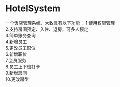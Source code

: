 # HotelSystem
一个饭店管理系统，大致具有以下功能：
1.使用权限管理<br/>
2.支持房间预定、入住、退房，可多人预定<br/>
3.简单账务查询<br/>
4.新增员工<br/>
5.更改员工职位<br/>
6.新增职位<br/>
7.会员服务<br/>
8.员工上下班打卡<br/>
9.新增房间<br/>
10.更改房型<br/>
